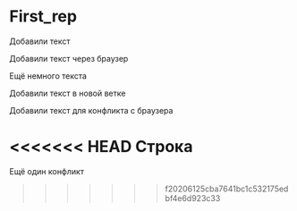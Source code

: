 ﻿# First_rep

Добавили текст

Добавили текст через браузер

Ещё немного текста

Добавили текст в новой ветке

Добавили текст для конфликта с браузера

<<<<<<< HEAD
Строка
=======
Ещё один конфликт
>>>>>>> f20206125cba7641bc1c532175edbf4e6d923c33
